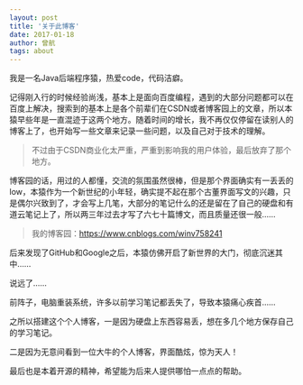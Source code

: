 ```yaml
---
layout: post
title: '关于此博客'
date: 2017-01-18
author: 曾航
tags: about
---
```


我是一名Java后端程序猿，热爱code，代码洁癖。

记得刚入行的时候经验尚浅，基本上是面向百度编程，遇到的大部分问题都可以在百度上解决，搜索到的基本上是各个前辈们在CSDN或者博客园上的文章，所以本猿早些年是一直混迹于这两个地方。随着时间的增长，我不再仅仅停留在读别人的博客上了，也开始写一些文章来记录一些问题，以及自己对于技术的理解。

> 不过由于CSDN商业化太严重，严重到影响我的用户体验，最后放弃了那个地方。

博客园的话，用过的人都懂，交流的氛围虽然很棒，但是那个界面确实有一丢丢的low，本猿作为一个新世纪的小年轻，确实提不起在那个古董界面写文的兴趣，只是偶尔兴致到了，才会写上几笔，大部分的笔记什么的还是留在了自己的硬盘和有道云笔记上了，所以两三年过去才写了六七十篇博文，而且质量还很一般……

>我的博客园：https://www.cnblogs.com/winv758241

后来发现了GitHub和Google之后，本猿仿佛开启了新世界的大门，彻底沉迷其中……

说远了……

前阵子，电脑重装系统，许多以前学习笔记都丢失了，导致本猿痛心疾首……

之所以搭建这个个人博客，一是因为硬盘上东西容易丢，想在多几个地方保存自己的学习笔记。

二是因为无意间看到一位大牛的个人博客，界面酷炫，惊为天人！

最后也是本着开源的精神，希望能为后来人提供哪怕一点点的帮助。

